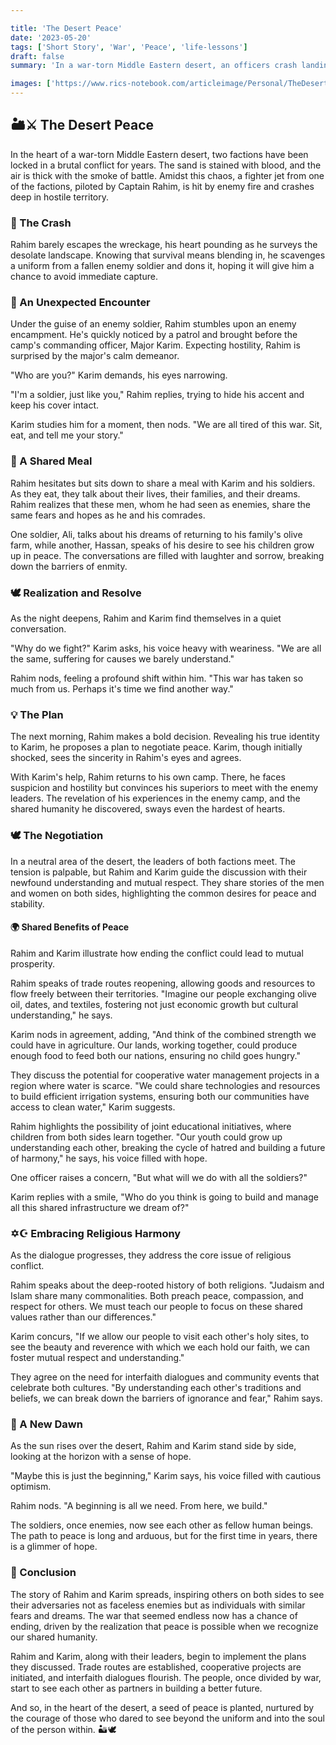 ```yaml
---

title: 'The Desert Peace'
date: '2023-05-20'
tags: ['Short Story', 'War', 'Peace', 'life-lessons']
draft: false
summary: 'In a war-torn Middle Eastern desert, an officers crash landing leads him to an unexpected encounter with the enemy, revealing their shared humanity and igniting a hope for peace.'

images: ['https://www.rics-notebook.com/articleimage/Personal/TheDesertPeace.webp']
---
```


## 🏜️⚔️ The Desert Peace

In the heart of a war-torn Middle Eastern desert, two factions have been locked in a brutal conflict for years. The sand is stained with blood, and the air is thick with the smoke of battle. Amidst this chaos, a fighter jet from one of the factions, piloted by Captain Rahim, is hit by enemy fire and crashes deep in hostile territory.

### 🚀 The Crash

Rahim barely escapes the wreckage, his heart pounding as he surveys the desolate landscape. Knowing that survival means blending in, he scavenges a uniform from a fallen enemy soldier and dons it, hoping it will give him a chance to avoid immediate capture.

### 🤝 An Unexpected Encounter

Under the guise of an enemy soldier, Rahim stumbles upon an enemy encampment. He's quickly noticed by a patrol and brought before the camp's commanding officer, Major Karim. Expecting hostility, Rahim is surprised by the major's calm demeanor.

"Who are you?" Karim demands, his eyes narrowing.

"I'm a soldier, just like you," Rahim replies, trying to hide his accent and keep his cover intact.

Karim studies him for a moment, then nods. "We are all tired of this war. Sit, eat, and tell me your story."

### 🍞 A Shared Meal

Rahim hesitates but sits down to share a meal with Karim and his soldiers. As they eat, they talk about their lives, their families, and their dreams. Rahim realizes that these men, whom he had seen as enemies, share the same fears and hopes as he and his comrades.

One soldier, Ali, talks about his dreams of returning to his family's olive farm, while another, Hassan, speaks of his desire to see his children grow up in peace. The conversations are filled with laughter and sorrow, breaking down the barriers of enmity.

### 🕊️ Realization and Resolve

As the night deepens, Rahim and Karim find themselves in a quiet conversation.

"Why do we fight?" Karim asks, his voice heavy with weariness. "We are all the same, suffering for causes we barely understand."

Rahim nods, feeling a profound shift within him. "This war has taken so much from us. Perhaps it's time we find another way."

### 💡 The Plan

The next morning, Rahim makes a bold decision. Revealing his true identity to Karim, he proposes a plan to negotiate peace. Karim, though initially shocked, sees the sincerity in Rahim's eyes and agrees.

With Karim's help, Rahim returns to his own camp. There, he faces suspicion and hostility but convinces his superiors to meet with the enemy leaders. The revelation of his experiences in the enemy camp, and the shared humanity he discovered, sways even the hardest of hearts.

### 🕊️ The Negotiation

In a neutral area of the desert, the leaders of both factions meet. The tension is palpable, but Rahim and Karim guide the discussion with their newfound understanding and mutual respect. They share stories of the men and women on both sides, highlighting the common desires for peace and stability.

#### 🌍 Shared Benefits of Peace

Rahim and Karim illustrate how ending the conflict could lead to mutual prosperity.

Rahim speaks of trade routes reopening, allowing goods and resources to flow freely between their territories. "Imagine our people exchanging olive oil, dates, and textiles, fostering not just economic growth but cultural understanding," he says.

Karim nods in agreement, adding, "And think of the combined strength we could have in agriculture. Our lands, working together, could produce enough food to feed both our nations, ensuring no child goes hungry."

They discuss the potential for cooperative water management projects in a region where water is scarce. "We could share technologies and resources to build efficient irrigation systems, ensuring both our communities have access to clean water," Karim suggests.

Rahim highlights the possibility of joint educational initiatives, where children from both sides learn together. "Our youth could grow up understanding each other, breaking the cycle of hatred and building a future of harmony," he says, his voice filled with hope.

One officer raises a concern, "But what will we do with all the soldiers?"

Karim replies with a smile, "Who do you think is going to build and manage all this shared infrastructure we dream of?"

### ✡️☪️ Embracing Religious Harmony

As the dialogue progresses, they address the core issue of religious conflict.

Rahim speaks about the deep-rooted history of both religions. "Judaism and Islam share many commonalities. Both preach peace, compassion, and respect for others. We must teach our people to focus on these shared values rather than our differences."

Karim concurs, "If we allow our people to visit each other's holy sites, to see the beauty and reverence with which we each hold our faith, we can foster mutual respect and understanding."

They agree on the need for interfaith dialogues and community events that celebrate both cultures. "By understanding each other's traditions and beliefs, we can break down the barriers of ignorance and fear," Rahim says.

### 🌅 A New Dawn

As the sun rises over the desert, Rahim and Karim stand side by side, looking at the horizon with a sense of hope.

"Maybe this is just the beginning," Karim says, his voice filled with cautious optimism.

Rahim nods. "A beginning is all we need. From here, we build."

The soldiers, once enemies, now see each other as fellow human beings. The path to peace is long and arduous, but for the first time in years, there is a glimmer of hope.

### 🔮 Conclusion

The story of Rahim and Karim spreads, inspiring others on both sides to see their adversaries not as faceless enemies but as individuals with similar fears and dreams. The war that seemed endless now has a chance of ending, driven by the realization that peace is possible when we recognize our shared humanity.

Rahim and Karim, along with their leaders, begin to implement the plans they discussed. Trade routes are established, cooperative projects are initiated, and interfaith dialogues flourish. The people, once divided by war, start to see each other as partners in building a better future.

And so, in the heart of the desert, a seed of peace is planted, nurtured by the courage of those who dared to see beyond the uniform and into the soul of the person within. 🏜️🕊️

